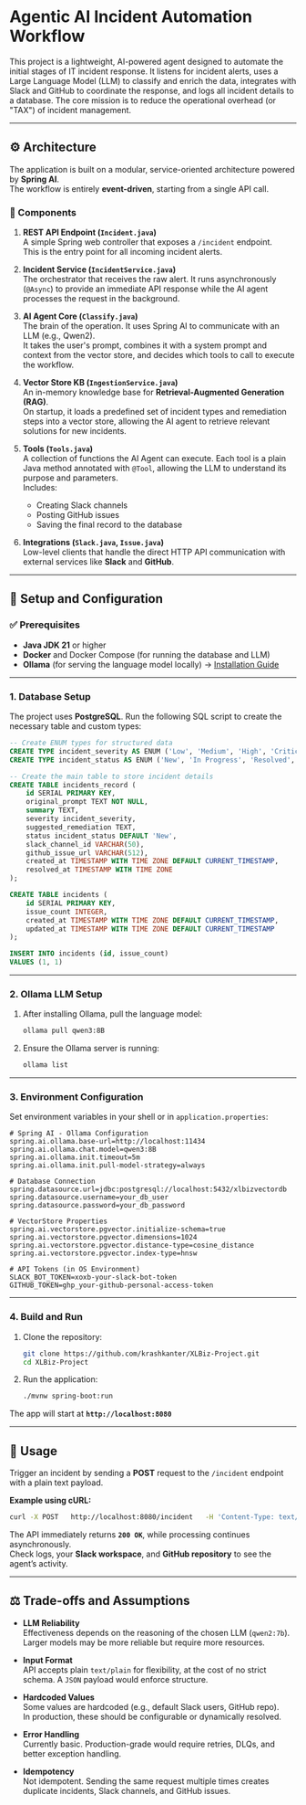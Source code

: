 # Agentic AI Incident Automation Workflow

This project is a lightweight, AI-powered agent designed to automate the initial stages of IT incident response. It listens for incident alerts, uses a Large Language Model (LLM) to classify and enrich the data, integrates with Slack and GitHub to coordinate the response, and logs all incident details to a database. The core mission is to reduce the operational overhead (or "TAX") of incident management.

---

## ⚙️ Architecture

The application is built on a modular, service-oriented architecture powered by **Spring AI**.  
The workflow is entirely **event-driven**, starting from a single API call.

### 🔹 Components

1. **REST API Endpoint (`Incident.java`)**  
   A simple Spring web controller that exposes a `/incident` endpoint.  
   This is the entry point for all incoming incident alerts.

2. **Incident Service (`IncidentService.java`)**  
   The orchestrator that receives the raw alert. It runs asynchronously (`@Async`) to provide an immediate API response while the AI agent processes the request in the background.

3. **AI Agent Core (`Classify.java`)**  
   The brain of the operation. It uses Spring AI to communicate with an LLM (e.g., Qwen2).  
   It takes the user's prompt, combines it with a system prompt and context from the vector store, and decides which tools to call to execute the workflow.

4. **Vector Store KB (`IngestionService.java`)**  
   An in-memory knowledge base for **Retrieval-Augmented Generation (RAG)**.  
   On startup, it loads a predefined set of incident types and remediation steps into a vector store, allowing the AI agent to retrieve relevant solutions for new incidents.

5. **Tools (`Tools.java`)**  
   A collection of functions the AI Agent can execute. Each tool is a plain Java method annotated with `@Tool`, allowing the LLM to understand its purpose and parameters.  
   Includes:
    - Creating Slack channels
    - Posting GitHub issues
    - Saving the final record to the database

6. **Integrations (`Slack.java`, `Issue.java`)**  
   Low-level clients that handle the direct HTTP API communication with external services like **Slack** and **GitHub**.

---

## 🚀 Setup and Configuration

### ✅ Prerequisites

- **Java JDK 21** or higher
- **Docker** and Docker Compose (for running the database and LLM)
- **Ollama** (for serving the language model locally) → [Installation Guide](https://ollama.com/)

---

### 1. Database Setup

The project uses **PostgreSQL**. Run the following SQL script to create the necessary table and custom types:

```sql
-- Create ENUM types for structured data
CREATE TYPE incident_severity AS ENUM ('Low', 'Medium', 'High', 'Critical');
CREATE TYPE incident_status AS ENUM ('New', 'In Progress', 'Resolved', 'Closed');

-- Create the main table to store incident details
CREATE TABLE incidents_record (
    id SERIAL PRIMARY KEY,
    original_prompt TEXT NOT NULL,
    summary TEXT,
    severity incident_severity,
    suggested_remediation TEXT,
    status incident_status DEFAULT 'New',
    slack_channel_id VARCHAR(50),
    github_issue_url VARCHAR(512),
    created_at TIMESTAMP WITH TIME ZONE DEFAULT CURRENT_TIMESTAMP,
    resolved_at TIMESTAMP WITH TIME ZONE
);

CREATE TABLE incidents (
    id SERIAL PRIMARY KEY,
    issue_count INTEGER,
    created_at TIMESTAMP WITH TIME ZONE DEFAULT CURRENT_TIMESTAMP,
    updated_at TIMESTAMP WITH TIME ZONE DEFAULT CURRENT_TIMESTAMP
);

INSERT INTO incidents (id, issue_count)
VALUES (1, 1)
```

---

### 2. Ollama LLM Setup

1. After installing Ollama, pull the language model:
   ```bash
   ollama pull qwen3:8B
   ```

2. Ensure the Ollama server is running:
   ```bash
   ollama list
   ```

---

### 3. Environment Configuration

Set environment variables in your shell or in `application.properties`:

```properties
# Spring AI - Ollama Configuration
spring.ai.ollama.base-url=http://localhost:11434
spring.ai.ollama.chat.model=qwen3:8B
spring.ai.ollama.init.timeout=5m
spring.ai.ollama.init.pull-model-strategy=always

# Database Connection
spring.datasource.url=jdbc:postgresql://localhost:5432/xlbizvectordb
spring.datasource.username=your_db_user
spring.datasource.password=your_db_password

# VectorStore Properties
spring.ai.vectorstore.pgvector.initialize-schema=true
spring.ai.vectorstore.pgvector.dimensions=1024
spring.ai.vectorstore.pgvector.distance-type=cosine_distance
spring.ai.vectorstore.pgvector.index-type=hnsw

# API Tokens (in OS Environment)
SLACK_BOT_TOKEN=xoxb-your-slack-bot-token
GITHUB_TOKEN=ghp_your-github-personal-access-token
```

---

### 4. Build and Run

1. Clone the repository:
   ```bash
   git clone https://github.com/krashkanter/XLBiz-Project.git
   cd XLBiz-Project
   ```

2. Run the application:
   ```bash
   ./mvnw spring-boot:run
   ```

The app will start at **`http://localhost:8080`**

---

## 📡 Usage

Trigger an incident by sending a **POST** request to the `/incident` endpoint with a plain text payload.

**Example using cURL:**

```bash
curl -X POST   http://localhost:8080/incident   -H 'Content-Type: text/plain'   -d 'CRITICAL: The primary database server pg-prod-01 has disk usage at 93% on the /var/lib/postgresql volume. Immediate action is required to prevent downtime.'
```

The API immediately returns **`200 OK`**, while processing continues asynchronously.  
Check logs, your **Slack workspace**, and **GitHub repository** to see the agent’s activity.

---

## ⚖️ Trade-offs and Assumptions

- **LLM Reliability**  
  Effectiveness depends on the reasoning of the chosen LLM (`qwen2:7b`). Larger models may be more reliable but require more resources.

- **Input Format**  
  API accepts plain `text/plain` for flexibility, at the cost of no strict schema. A `JSON` payload would enforce structure.

- **Hardcoded Values**  
  Some values are hardcoded (e.g., default Slack users, GitHub repo).  
  In production, these should be configurable or dynamically resolved.

- **Error Handling**  
  Currently basic. Production-grade would require retries, DLQs, and better exception handling.

- **Idempotency**  
  Not idempotent. Sending the same request multiple times creates duplicate incidents, Slack channels, and GitHub issues.
